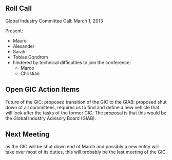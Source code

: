 ## Roll Call

Global Industry Committee Call: March 1, 2013

Present:

  - Mauro
  - Alexander
  - Sarah
  - Tobias Gondrom
  - hindered by technical difficulties to join the conference:
      - Marco
      - Christian

## Open GIC Action Items

Future of the GIC: proposed transition of the GIC to the GIAB: proposed
shut down of all committees, requires us to find and define a new
vehicle that will look after the tasks of the former GIC. The proposal
is that this would be the Global Industry Advisory Board (GIAB).

## Next Meeting

as the GIC will be shut down end of March and possibly a new entity will
take over most of its duties, this will probably be the last meeting of
the GIC